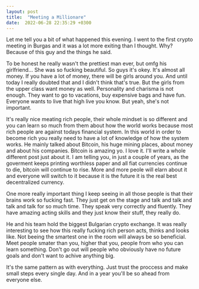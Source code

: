 ```yaml
---
layout: post
title:  "Meeting a Millionare"
date:  2022-06-28 22:35:29 +0300
---
```



Let me tell you a bit of what happened this evening. I went to the first crypto meeting in Burgas and it was a lot more exiting than I thought. Why? Because of this guy and the things he said.  

To be honest he really wasn't the prettiest man ever, but omfg his girlfriend... She was so fucking beautiful. So guys it's okey. It's almost all money. If you have a lot of money, there will be girls around you. And until today I really doubted that and I didn't think that's true. But the girls from the upper class want money as well. Personality and charisma is not enough. They want to go to vacations, buy expensive bags and have fun. Everyone wants to live that high live you know. But yeah, she's not important.  

It's really nice meating rich people, their whole mindset is so different and you can learn so much from them about how the world works because most rich people are against todays financial system. In this world in order to become rich you really need to have a lot of knowledge of how the system works. He mainly talked about Bitcoin, his huge mining places, about money and about his companies. Bitcoin is amazing yo. I love it. I'll write a whole different post just about it. I am telling you, in just a couple of years, as the goverment keeps printing worthless paper and all fiat currencies continue to die, bitcoin will continue to rise. More and more peole will elarn about it and everyone will switch to it because it is the future it is the real best decentralized currency.  

One more really important thing I keep seeing in all those people is that their brains work so fucking fast. They just get on the stage and talk and talk and talk and talk for so much time. They speak very correctly and fluently. They have amazing acting skills and they just know their stuff, they really do.

He and his team hold the biggest Bulgarian crypto exchange. It was really interesting to see how this really fucking rich person acts, thinks and looks like. Not beeing the smartest one in the room will always be so beneficial. Meet people smater than you, higher that you, people from who you can learn something. Don't go out will people who obviously have no future goals and don't want to achive anything big.  

It's the same pattern as with everything. Just trust the proccess and make small steps every single day. And in a year you'll be so ahead from everyone else.
